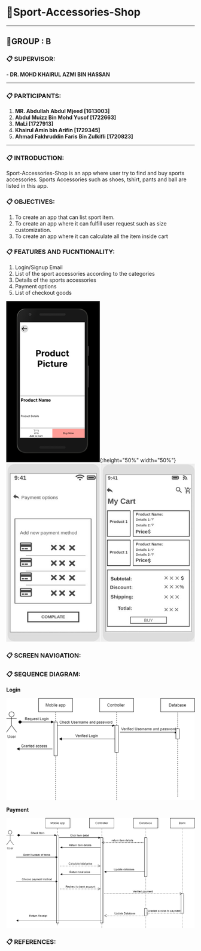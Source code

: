 # **:file_folder:Sport-Accessories-Shop**
* * * * *
## **:open_file_folder:GROUP  : B**
### **:clipboard: SUPERVISOR:**

**- DR. MOHD KHAIRUL AZMI BIN HASSAN**
* * * * *
### **:clipboard: PARTICIPANTS:**

1. **MR. Abdullah Abdul Mjeed [1613003]**
2. **Abdul Muizz Bin Mohd Yusof [1722663]**
3. **MaLi [1727913]**
4. **Khairul Amin bin Arifin [1729345]**
5. **Ahmad Fakhruddin Faris Bin Zulkifli [1720823]**
* * * * *
### **:clipboard: INTRODUCTION:**

Sport-Accessories-Shop is an app where user try to find and buy sports accessories. Sports Accessories such as shoes, tshirt, pants and ball are listed in this app. 

### **:clipboard: OBJECTIVES:**

1. To create an app that can list sport item.
2. To create an app where it can fulfill user request such as size customization.
3. To create an app where it can calculate all the item inside cart

### **:clipboard: FEATURES AND FUCNTIONALITY:**

1. Login/Signup Email 
2. List of the sport accessories according to the categories
3. Details of the sports accessories
4. Payment options
5. List of checkout goods

![details](https://github.com/dinris98/Sport-Accessories-Shop/blob/main/product%20details.png){:height="50%" width="50%"}
![Checkout](https://github.com/dinris98/Sport-Accessories-Shop/blob/56947d97b275e5feac91c8e12ffba9275a43ae4b/Checkout.jpg)


### **:clipboard: SCREEN NAVIGATION:**
### **:clipboard: SEQUENCE DIAGRAM:**
**Login**


![Login](https://github.com/dinris98/Sport-Accessories-Shop/blob/main/Login.png?raw=true)


**Payment**


![Payment](https://github.com/dinris98/Sport-Accessories-Shop/blob/main/Payment.png?raw=true)

### **:clipboard: REFERENCES:**
